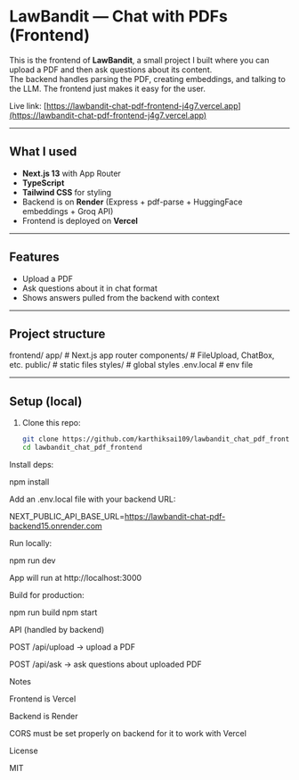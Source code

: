 # LawBandit — Chat with PDFs (Frontend)

This is the frontend of **LawBandit**, a small project I built where you can upload a PDF and then ask questions about its content.  
The backend handles parsing the PDF, creating embeddings, and talking to the LLM. The frontend just makes it easy for the user.

Live link: [https://lawbandit-chat-pdf-frontend-j4g7.vercel.app](https://lawbandit-chat-pdf-frontend-j4g7.vercel.app)

---

## What I used
- **Next.js 13** with App Router
- **TypeScript**
- **Tailwind CSS** for styling
- Backend is on **Render** (Express + pdf-parse + HuggingFace embeddings + Groq API)
- Frontend is deployed on **Vercel**

---

## Features
- Upload a PDF
- Ask questions about it in chat format
- Shows answers pulled from the backend with context

---

## Project structure
frontend/
app/ # Next.js app router
components/ # FileUpload, ChatBox, etc.
public/ # static files
styles/ # global styles
.env.local # env file


---

## Setup (local)

1. Clone this repo:
   ```bash
   git clone https://github.com/karthiksai109/lawbandit_chat_pdf_frontend.git
   cd lawbandit_chat_pdf_frontend


Install deps:

npm install


Add an .env.local file with your backend URL:

NEXT_PUBLIC_API_BASE_URL=https://lawbandit-chat-pdf-backend15.onrender.com


Run locally:

npm run dev


App will run at http://localhost:3000

Build for production:

npm run build
npm start

API (handled by backend)

POST /api/upload → upload a PDF

POST /api/ask → ask questions about uploaded PDF

Notes

Frontend is Vercel

Backend is Render

CORS must be set properly on backend for it to work with Vercel

License

MIT
